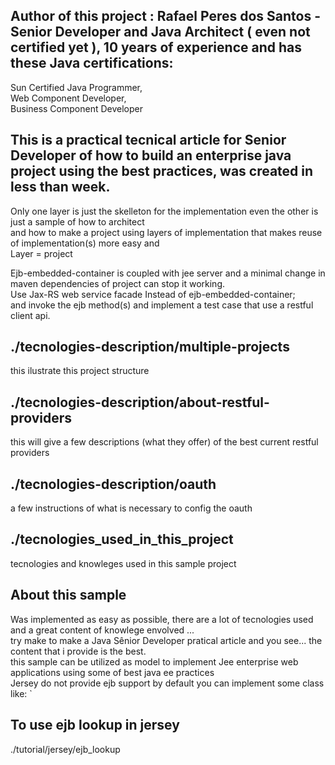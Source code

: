 ﻿## Author of this project : Rafael Peres dos Santos - Senior Developer and Java Architect ( even not certified yet ), 10 years of experience and has these Java certifications:  <br />
Sun Certified Java Programmer, <br />
Web Component Developer, <br />
Business Component Developer <br />


## This is a practical tecnical article for Senior Developer of how to build an enterprise java project using the best practices, was created in less than week. 
Only one layer is just the skelleton for the implementation even the other is just a sample of how to architect <br />
and how to make a project using layers of implementation that makes reuse of implementation(s) more easy and <br />
Layer = project<br />

Ejb-embedded-container is coupled with jee server and a minimal change in maven dependencies of project can stop it working. <br />
Use Jax-RS web service facade Instead of ejb-embedded-container; <br />
and invoke the ejb method(s) and implement a test case that use a restful client api. <br />



## ./tecnologies-description/multiple-projects 
this ilustrate this project structure
## ./tecnologies-description/about-restful-providers 
this will give a few descriptions (what they offer) of the best current restful providers
## ./tecnologies-description/oauth 
a few instructions of what is necessary to config the oauth 
## ./tecnologies_used_in_this_project 
tecnologies and knowleges used in this sample project

## About this sample
Was implemented as easy as possible, there are a lot of tecnologies used and a great content of knowlege envolved ...  <br />
try make to make a Java Sênior Developer pratical article and you see... the content that i provide is the best.  <br />
this sample can be utilized as model to implement Jee enterprise web applications using some of best java ee practices <br />
Jersey do not provide ejb support by default you can implement some class like: `<br />

## To use ejb lookup in jersey

./tutorial/jersey/ejb_lookup
